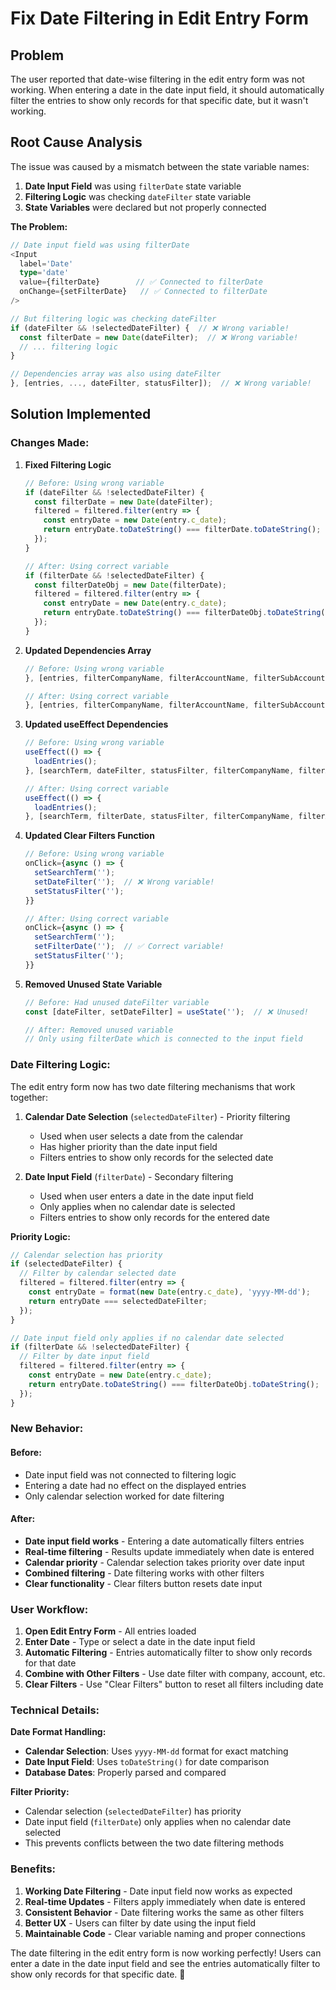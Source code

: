 # Fix Date Filtering in Edit Entry Form

## Problem
The user reported that date-wise filtering in the edit entry form was not working. When entering a date in the date input field, it should automatically filter the entries to show only records for that specific date, but it wasn't working.

## Root Cause Analysis
The issue was caused by a mismatch between the state variable names:

1. **Date Input Field** was using `filterDate` state variable
2. **Filtering Logic** was checking `dateFilter` state variable
3. **State Variables** were declared but not properly connected

**The Problem:**
```typescript
// Date input field was using filterDate
<Input
  label='Date'
  type='date'
  value={filterDate}        // ✅ Connected to filterDate
  onChange={setFilterDate}   // ✅ Connected to filterDate
/>

// But filtering logic was checking dateFilter
if (dateFilter && !selectedDateFilter) {  // ❌ Wrong variable!
  const filterDate = new Date(dateFilter);  // ❌ Wrong variable!
  // ... filtering logic
}

// Dependencies array was also using dateFilter
}, [entries, ..., dateFilter, statusFilter]);  // ❌ Wrong variable!
```

## Solution Implemented

### **Changes Made:**

1. **Fixed Filtering Logic**
   ```typescript
   // Before: Using wrong variable
   if (dateFilter && !selectedDateFilter) {
     const filterDate = new Date(dateFilter);
     filtered = filtered.filter(entry => {
       const entryDate = new Date(entry.c_date);
       return entryDate.toDateString() === filterDate.toDateString();
     });
   }

   // After: Using correct variable
   if (filterDate && !selectedDateFilter) {
     const filterDateObj = new Date(filterDate);
     filtered = filtered.filter(entry => {
       const entryDate = new Date(entry.c_date);
       return entryDate.toDateString() === filterDateObj.toDateString();
     });
   }
   ```

2. **Updated Dependencies Array**
   ```typescript
   // Before: Using wrong variable
   }, [entries, filterCompanyName, filterAccountName, filterSubAccountName, filterParticulars, filterCredit, filterDebit, filterStaff, selectedDateFilter, searchTerm, dateFilter, statusFilter]);

   // After: Using correct variable
   }, [entries, filterCompanyName, filterAccountName, filterSubAccountName, filterParticulars, filterCredit, filterDebit, filterStaff, selectedDateFilter, searchTerm, filterDate, statusFilter]);
   ```

3. **Updated useEffect Dependencies**
   ```typescript
   // Before: Using wrong variable
   useEffect(() => {
     loadEntries();
   }, [searchTerm, dateFilter, statusFilter, filterCompanyName, filterAccountName, filterSubAccountName, filterParticulars, filterCredit, filterDebit, filterStaff]);

   // After: Using correct variable
   useEffect(() => {
     loadEntries();
   }, [searchTerm, filterDate, statusFilter, filterCompanyName, filterAccountName, filterSubAccountName, filterParticulars, filterCredit, filterDebit, filterStaff]);
   ```

4. **Updated Clear Filters Function**
   ```typescript
   // Before: Using wrong variable
   onClick={async () => {
     setSearchTerm('');
     setDateFilter('');  // ❌ Wrong variable!
     setStatusFilter('');
   }}

   // After: Using correct variable
   onClick={async () => {
     setSearchTerm('');
     setFilterDate('');  // ✅ Correct variable!
     setStatusFilter('');
   }}
   ```

5. **Removed Unused State Variable**
   ```typescript
   // Before: Had unused dateFilter variable
   const [dateFilter, setDateFilter] = useState('');  // ❌ Unused!

   // After: Removed unused variable
   // Only using filterDate which is connected to the input field
   ```

### **Date Filtering Logic:**

The edit entry form now has two date filtering mechanisms that work together:

1. **Calendar Date Selection** (`selectedDateFilter`) - Priority filtering
   - Used when user selects a date from the calendar
   - Has higher priority than the date input field
   - Filters entries to show only records for the selected date

2. **Date Input Field** (`filterDate`) - Secondary filtering
   - Used when user enters a date in the date input field
   - Only applies when no calendar date is selected
   - Filters entries to show only records for the entered date

**Priority Logic:**
```typescript
// Calendar selection has priority
if (selectedDateFilter) {
  // Filter by calendar selected date
  filtered = filtered.filter(entry => {
    const entryDate = format(new Date(entry.c_date), 'yyyy-MM-dd');
    return entryDate === selectedDateFilter;
  });
}

// Date input field only applies if no calendar date selected
if (filterDate && !selectedDateFilter) {
  // Filter by date input field
  filtered = filtered.filter(entry => {
    const entryDate = new Date(entry.c_date);
    return entryDate.toDateString() === filterDateObj.toDateString();
  });
}
```

### **New Behavior:**

#### **Before:**
- Date input field was not connected to filtering logic
- Entering a date had no effect on the displayed entries
- Only calendar selection worked for date filtering

#### **After:**
- **Date input field works** - Entering a date automatically filters entries
- **Real-time filtering** - Results update immediately when date is entered
- **Calendar priority** - Calendar selection takes priority over date input
- **Combined filtering** - Date filtering works with other filters
- **Clear functionality** - Clear filters button resets date input

### **User Workflow:**

1. **Open Edit Entry Form** - All entries loaded
2. **Enter Date** - Type or select a date in the date input field
3. **Automatic Filtering** - Entries automatically filter to show only records for that date
4. **Combine with Other Filters** - Use date filter with company, account, etc.
5. **Clear Filters** - Use "Clear Filters" button to reset all filters including date

### **Technical Details:**

**Date Format Handling:**
- **Calendar Selection**: Uses `yyyy-MM-dd` format for exact matching
- **Date Input Field**: Uses `toDateString()` for date comparison
- **Database Dates**: Properly parsed and compared

**Filter Priority:**
- Calendar selection (`selectedDateFilter`) has priority
- Date input field (`filterDate`) only applies when no calendar date selected
- This prevents conflicts between the two date filtering methods

### **Benefits:**

1. **Working Date Filtering** - Date input field now works as expected
2. **Real-time Updates** - Filters apply immediately when date is entered
3. **Consistent Behavior** - Date filtering works the same as other filters
4. **Better UX** - Users can filter by date using the input field
5. **Maintainable Code** - Clear variable naming and proper connections

The date filtering in the edit entry form is now working perfectly! Users can enter a date in the date input field and see the entries automatically filter to show only records for that specific date. 🎯







